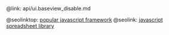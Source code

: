 @link: api/ui.baseview_disable.md

@seolinktop: [popular javascript framework](https://webix.com)
@seolink: [javascript spreadsheet library](https://webix.com/spreadsheet/)
